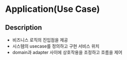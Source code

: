 # Application(Use Case)

## Description
* 비즈니스 로직의 진입점을 제공
* 시스템의 usecase를 정의하고 구현 서비스 위치
* domain과 adapter 사이에 상호작용을 조정하고 흐름을 제어